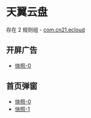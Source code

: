 # 天翼云盘

存在 2 规则组 - [com.cn21.ecloud](/src/apps/com.cn21.ecloud.ts)

## 开屏广告

- [快照-0](https://gkd-kit.gitee.io/import/12865351)

## 首页弹窗

- [快照-0](https://gkd-kit.gitee.io/import/12865481)
- [快照-1](https://gkd-kit.gitee.io/import/12865488)
